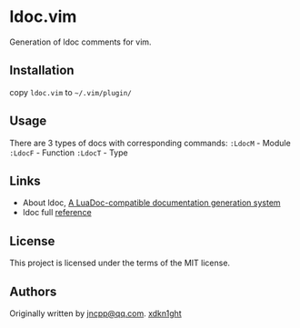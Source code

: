 # ldoc.vim

Generation of ldoc comments for vim.

## Installation
copy `ldoc.vim` to `~/.vim/plugin/`

## Usage
There are 3 types of docs with corresponding commands:
`:LdocM` - Module
`:LdocF` - Function
`:LdocT` - Type

## Links
* About ldoc, [A LuaDoc-compatible documentation generation system](https://github.com/lunarmodules/LDoc)
* ldoc full [reference](https://stevedonovan.github.io/ldoc/)

## License
This project is licensed under the terms of the MIT license.

## Authors
Originally written by jncpp@qq.com.
[xdkn1ght](http://www.whoop.ee)
